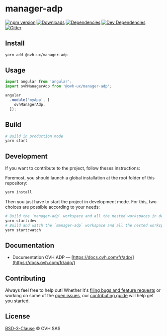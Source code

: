 # manager-adp

[![npm version](https://badgen.net/npm/v/@ovh-ux/manager-adp)](https://www.npmjs.com/package/@ovh-ux/manager-adp) [![Downloads](https://badgen.net/npm/dt/@ovh-ux/manager-adp)](https://npmjs.com/package/@ovh-ux/manager-adp) [![Dependencies](https://badgen.net/david/dep/ovh-ux/manager/packages/manager/modules/adp)](https://npmjs.com/package/@ovh-ux/manager-adp?activeTab=dependencies) [![Dev Dependencies](https://badgen.net/david/dev/ovh-ux/manager/packages/manager/modules/adp)](https://npmjs.com/package/@ovh-ux/manager-adp?activeTab=dependencies) [![Gitter](https://badgen.net/badge/gitter/ovh-ux/blue?icon=gitter)](https://gitter.im/ovh/ux)

## Install

```sh
yarn add @ovh-ux/manager-adp
```

## Usage

```js
import angular from 'angular';
import ovhManagerAdp from '@ovh-ux/manager-adp';

angular
  .module('myApp', [
    ovhManagerAdp,
  ]);
```

## Build

```sh
# Build in production mode
yarn start
```

## Development

If you want to contribute to the project, follow theses instructions:

Foremost, you should launch a global installation at the root folder of this repository:

```sh
yarn install
```

Then you just have to start the project in development mode. For this, two choices are possible according to your needs:

```sh
# Build the `manager-adp` workspace and all the nested workspaces in development mode and watch only `manager-adp` workspace
yarn start:dev
# Build and watch the `manager-adp` workspace and all the nested workspaces in development mode
yarn start:watch
```

## Documentation

* Documentation OVH ADP — [https://docs.ovh.com/fr/adp/](https://docs.ovh.com/fr/adp/)

## Contributing

Always feel free to help out! Whether it's [filing bugs and feature requests](https://github.com/ovh-ux/manager/issues/new) or working on some of the [open issues](https://github.com/ovh-ux/manager/issues), our [contributing guide](CONTRIBUTING.md) will help get you started.

## License

[BSD-3-Clause](LICENSE) © OVH SAS
